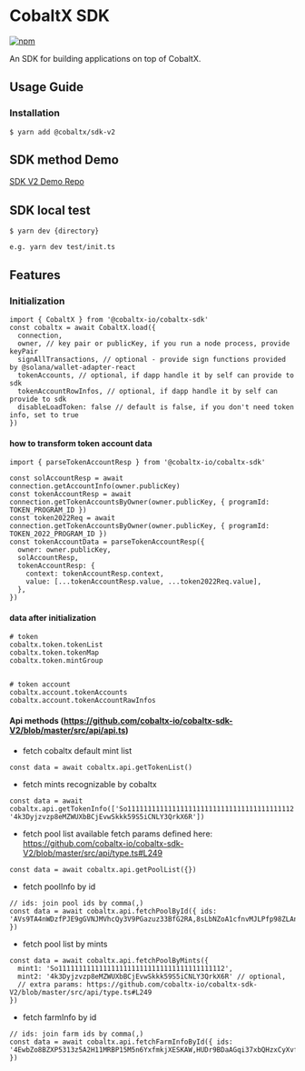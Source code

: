# CobaltX SDK

[npm-image]: https://img.shields.io/npm/v/@cobaltx/sdk-v2.svg?style=flat
[npm-url]: https://www.npmjs.com/package/@cobaltx/sdk-v2

[![npm][npm-image]][npm-url]

An SDK for building applications on top of CobaltX.

## Usage Guide

### Installation

```
$ yarn add @cobaltx/sdk-v2
```

## SDK method Demo

[SDK V2 Demo Repo](https://github.com/cobaltx-io/cobaltx-sdk-V2-demo)

## SDK local test

```
$ yarn dev {directory}

e.g. yarn dev test/init.ts
```

## Features

### Initialization

```
import { CobaltX } from '@cobaltx-io/cobaltx-sdk'
const cobaltx = await CobaltX.load({
  connection,
  owner, // key pair or publicKey, if you run a node process, provide keyPair
  signAllTransactions, // optional - provide sign functions provided by @solana/wallet-adapter-react
  tokenAccounts, // optional, if dapp handle it by self can provide to sdk
  tokenAccountRowInfos, // optional, if dapp handle it by self can provide to sdk
  disableLoadToken: false // default is false, if you don't need token info, set to true
})
```

#### how to transform token account data

```
import { parseTokenAccountResp } from '@cobaltx-io/cobaltx-sdk'

const solAccountResp = await connection.getAccountInfo(owner.publicKey)
const tokenAccountResp = await connection.getTokenAccountsByOwner(owner.publicKey, { programId: TOKEN_PROGRAM_ID })
const token2022Req = await connection.getTokenAccountsByOwner(owner.publicKey, { programId: TOKEN_2022_PROGRAM_ID })
const tokenAccountData = parseTokenAccountResp({
  owner: owner.publicKey,
  solAccountResp,
  tokenAccountResp: {
    context: tokenAccountResp.context,
    value: [...tokenAccountResp.value, ...token2022Req.value],
  },
})
```

#### data after initialization

```
# token
cobaltx.token.tokenList
cobaltx.token.tokenMap
cobaltx.token.mintGroup


# token account
cobaltx.account.tokenAccounts
cobaltx.account.tokenAccountRawInfos
```

#### Api methods (https://github.com/cobaltx-io/cobaltx-sdk-V2/blob/master/src/api/api.ts)

- fetch cobaltx default mint list

```
const data = await cobaltx.api.getTokenList()
```

- fetch mints recognizable by cobaltx

```
const data = await cobaltx.api.getTokenInfo(['So11111111111111111111111111111111111111112', '4k3Dyjzvzp8eMZWUXbBCjEvwSkkk59S5iCNLY3QrkX6R'])
```

- fetch pool list
  available fetch params defined here: https://github.com/cobaltx-io/cobaltx-sdk-V2/blob/master/src/api/type.ts#L249

```
const data = await cobaltx.api.getPoolList({})
```

- fetch poolInfo by id

```
// ids: join pool ids by comma(,)
const data = await cobaltx.api.fetchPoolById({ ids: 'AVs9TA4nWDzfPJE9gGVNJMVhcQy3V9PGazuz33BfG2RA,8sLbNZoA1cfnvMJLPfp98ZLAnFSYCFApfJKMbiXNLwxj' })
```

- fetch pool list by mints

```
const data = await cobaltx.api.fetchPoolByMints({
  mint1: 'So11111111111111111111111111111111111111112',
  mint2: '4k3Dyjzvzp8eMZWUXbBCjEvwSkkk59S5iCNLY3QrkX6R' // optional,
  // extra params: https://github.com/cobaltx-io/cobaltx-sdk-V2/blob/master/src/api/type.ts#L249
})
```

- fetch farmInfo by id

```
// ids: join farm ids by comma(,)
const data = await cobaltx.api.fetchFarmInfoById({ ids: '4EwbZo8BZXP5313z5A2H11MRBP15M5n6YxfmkjXESKAW,HUDr9BDaAGqi37xbQHzxCyXvfMCKPTPNF8g9c9bPu1Fu' })
```
